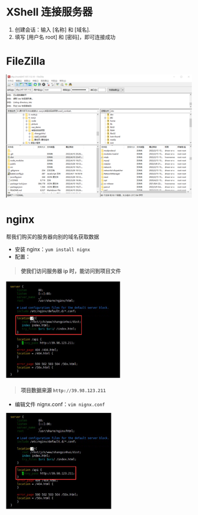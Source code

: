 # XShell 连接服务器

1. 创建会话：输入 [名称] 和 [域名].
2. 填写 [用户名 root] 和 [密码]，即可连接成功

# FileZilla

<img src="picture/XShell/image-20220411004823366.png" alt="image-20220411004823366" style="zoom:50%;" />

# nginx

帮我们购买的服务器向别的域名获取数据

- 安装 nginx：`yum install nignx`
- 配置：

> #### 使我们访问服务器 ip 时，能访问到项目文件

<img src="picture/XShell/image-20220411004418562.png" alt="image-20220411004418562" style="zoom:50%;" />

> #### 项目数据来源 `http://39.98.123.211` 

- 编辑文件 nignx.conf：`vim nignx.conf`

<img src="picture/XShell/image-20220411004537235.png" alt="image-20220411004537235" style="zoom:50%;" />